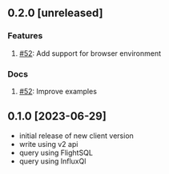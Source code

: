 ## 0.2.0 [unreleased]

### Features

1. [#52](https://github.com/InfluxCommunity/influxdb3-js/pull/52): Add support for browser environment 

### Docs

1. [#52](https://github.com/InfluxCommunity/influxdb3-js/pull/52): Improve examples

## 0.1.0 [2023-06-29]

- initial release of new client version
- write using v2 api
- query using FlightSQL
- query using InfluxQl

